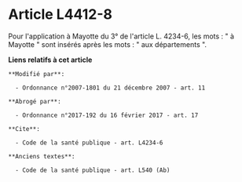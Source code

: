 # Article L4412-8

Pour l'application à Mayotte du 3° de l'article L. 4234-6, les mots : " à Mayotte " sont insérés après les mots : " aux
départements ".

**Liens relatifs à cet article**

	**Modifié par**:

	  - Ordonnance n°2007-1801 du 21 décembre 2007 - art. 11

	**Abrogé par**:

	  - Ordonnance n°2017-192 du 16 février 2017 - art. 17

	**Cite**:

	  - Code de la santé publique - art. L4234-6

	**Anciens textes**:

	  - Code de la santé publique - art. L540 (Ab)
